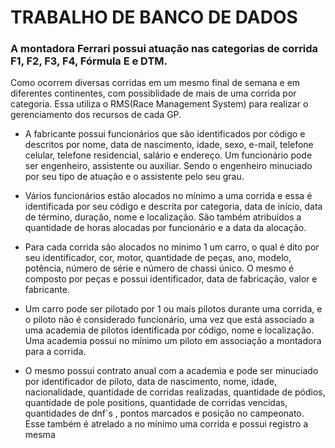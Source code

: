 # TRABALHO  DE  BANCO DE DADOS

### A montadora Ferrari possui atuação nas categorias de corrida F1, F2, F3, F4, Fórmula E e DTM. 
Como ocorrem diversas corridas em um mesmo final de semana e em diferentes continentes, com 
possiblidade de mais de uma corrida por categoria. Essa utiliza o RMS(Race Management System) 
para realizar o gerenciamento dos recursos de cada GP.

* A fabricante possui funcionários que são identificados por código e descritos por nome, data 
de nascimento, idade, sexo, e-mail, telefone celular, telefone residencial, salário e endereço. 
Um funcionário pode ser engenheiro, assistente ou auxiliar. Sendo o engenheiro minuciado 
por seu tipo de atuação e o assistente pelo seu grau.

* Vários funcionários estão alocados no mínimo a uma corrida e essa é identificada por seu 
código e descrita por categoria, data de início, data de término, duração, nome e localização. 
São também atribuídos a quantidade de horas alocadas por funcionário e a data da alocação.
* Para cada corrida são alocados no mínimo 1 um carro, o qual é dito por seu identificador, cor, 
motor, quantidade de peças, ano, modelo, potência, número de série e número de chassi único. 
O mesmo é composto por peças e possui identificador, data de fabricação, valor e fabricante.

* Um carro pode ser pilotado por 1 ou mais pilotos durante uma corrida, e o piloto não é 
considerado funcionário, uma vez que está associado a uma academia de pilotos identificada 
por código, nome e localização. Uma academia possui no mínimo um piloto em associação a 
montadora para a corrida.
 
* O mesmo possui contrato anual com a academia e pode ser minuciado por identificador de 
piloto, data de nascimento, nome, idade, nacionalidade, quantidade de corridas realizadas, 
quantidade de pódios, quantidade de pole positions, quantidade de corridas vencidas, 
quantidades de dnf´s , pontos marcados e posição no campeonato. Esse também é atrelado a 
no mínimo uma corrida e possui registro a mesma